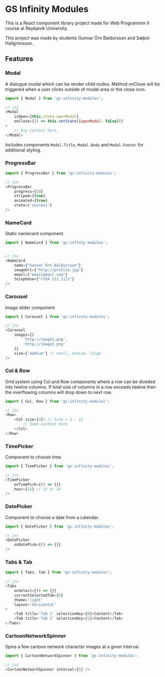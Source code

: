 # GS Infinity Modules
This is a React component library project made for Web Programmin II course at Reykjavík University.

This project was made by students Gunnar Örn Baldursson and Sæþór Hallgrímsson.

## Features

### Modal
A dialogue modal which can be render child nodes. Method onClose will be triggered when a user clicks outside of modal area or the close icon.

```javascript
import { Modal } from 'gs-infinity-modules';

// jsx
<Modal
    isOpen={this.state.openModal}
    onClose={() => this.setState({openModal: false})}
>
    // Any content here.
</Modal>
```

Includes components `Modal.Title`, `Modal.Body` and `Modal.Footer` for additional styling.

### ProgressBar

```javascript
import { ProgressBar } from 'gs-infinity-modules';

// jsx
<ProgressBar
    progress={50}
    striped={true}
    animated={true}
    state={'success'}
/>
```

### NameCard
Static namecard component.

```javascript
import { NameCard } from 'gs-infinty-modules';


// jsx
<NameCard
    name={"Gunnar Örn Baldursson"}
    imageUrl={"http://profile.jpg"}
    email={"email@mail.com"}
    telephone={"+354 111 1111"}
/>
```

### Carousel
Image slider component

```javascript
import { Carousel } from 'gs-infinity-modules';

// jsx
<Carousel 
    images={[
        'http://image1.png', 
        'http://image2.png'
    ]}
    size={'medium'} // small, medium, large
/>
```

### Col & Row
Grid system using Col and Row components where a row can be diveded into twelve columns. If total size of columns in a row exceeds twelve then the overflowing columns will drop down to next row.

```javascript
import { Col, Row } from 'gs-infinity-modules';

// jsx
<Row>
    <Col size={4}> // Size = 1 - 12
        // Some content here
    </Col>
</Row>
```

### TimePicker
Component to choose time.

```javascript
import { TimePicker } from 'gs-infinity-modules';

// jsx
<TimePicker
    onTimePick={() => {}}
    hour={12} // 12 or 24
/>
```

### DatePicker
Component to choose a date from a calendar.

```javascript
import { DatePicker } from 'gs-infinity-modules';

// jsx
<DatePicker 
    onDatePick={() => {}}
/>
```

### Tabs & Tab

```javascript
import { Tabs, Tab } from 'gs-infinity-modules';

// jsx
<Tabs
    onSelect={() => {}}
    currentSelectedTab={0}
    theme='light'
    layout='horizontal'
>
    <Tab title='Tab 1' selectionKey={0}>Content</Tab>
    <Tab title='Tab 2' selectionKey={1}>Content</Tab>
</Tabs>
```

### CartoonNetworkSpinner
Spins a few cartoon network character images at a given interval.

```javascript
import { CartoonNetworkSpinner } from 'gs-infinity-modules';

// jsx
<CartoonNetworkSpinner interval={5} />
```